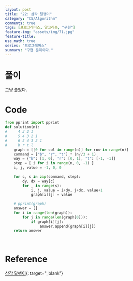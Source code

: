 ```yaml
---
layout: post
title: "22: 삼각 달팽이"
category: "CS/Algorithm"
comments: true
tags: [프로그래머스, 알고리즘, "구현"]
feature-img: "assets/img/71.jpg"
feature-title:
use_math: true
series: "프로그래머스"
summary: "구현 문제이다."
---
```




# 풀이

그냥 풀었다. 

# Code

```python
from pprint import pprint
def solution(n):
#     4 3 2 1
#     5 4 3 2 1
#     6 5 4 3 2 1
#     b r t l 
    graph = [[0 for col in range(n)] for row in range(n)]
    command = ["b", "r", "t"] * (n//3 + 1)
    way = {"b": [1, 0], "r": [0, 1], "t": [-1, -1]}
    step = [ i for i in range(n, 0, -1) ]
    i, j, value = -1, 0, 0
    
    for c, s in zip(command, step):
        dy, dx = way[c]
        for _ in range(s):
            i, j, value = i+dy, j+dx, value+1
            graph[i][j] = value
            
    # pprint(graph)
    answer = []
    for i in range(len(graph)):
        for j in range(len(graph[0])):
            if graph[i][j]:
                answer.append(graph[i][j])
    return answer
                
        
```


# Reference

[삼각 달팽이](https://programmers.co.kr/learn/courses/30/lessons/68645){: target="\_blank"}
